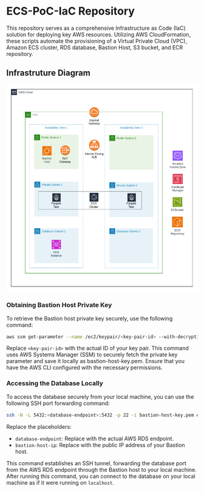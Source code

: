 # ECS-PoC-IaC Repository

This repository serves as a comprehensive Infrastructure as Code (IaC) solution for deploying key AWS resources. Utilizing AWS CloudFormation, these scripts automate the provisioning of a Virtual Private Cloud (VPC), Amazon ECS cluster, RDS database, Bastion Host, S3 bucket, and ECR repository.

## Infrastruture Diagram

![Infrastructure Diagram](https://github.com/krishanshamod/ecs-poc-iac/blob/main/assets/infrastructure_diagram.png?raw=true)

### Obtaining Bastion Host Private Key

To retrieve the Bastion host private key securely, use the following command:

```bash
aws ssm get-parameter --name /ec2/keypair/<key-pair-id> --with-decryption --query Parameter.Value --output text > bastion-host-key.pem
```

Replace `<key-pair-id>` with the actual ID of your key pair. This command uses AWS Systems Manager (SSM) to securely fetch the private key parameter and save it locally as bastion-host-key.pem. Ensure that you have the AWS CLI configured with the necessary permissions.

### Accessing the Database Locally

To access the database securely from your local machine, you can use the following SSH port forwarding command:

```bash
ssh -N -L 5432:<database-endpoint>:5432 -p 22 -i bastion-host-key.pem ec2-user@<bastion-host-ip>
```

Replace the placeholders:

- `database-endpoint`: Replace with the actual AWS RDS endpoint.
- `bastion-host-ip`: Replace with the public IP address of your Bastion host.

This command establishes an SSH tunnel, forwarding the database port from the AWS RDS endpoint through the Bastion host to your local machine. After running this command, you can connect to the database on your local machine as if it were running on `localhost`.
